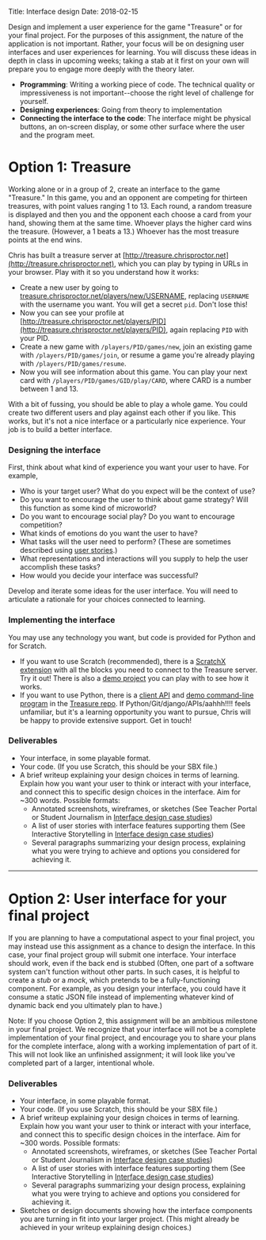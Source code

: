 Title: Interface design
Date: 2018-02-15

Design and implement a user experience for the game "Treasure" or for your final project. For the purposes of this assignment, 
the nature of the application is not important. Rather, your focus will be on designing user interfaces and 
user experiences for learning. You will discuss these ideas in depth in class in upcoming weeks; taking a stab at it first
on your own will prepare you to engage more deeply with the theory later.

- **Programming**: Writing a working piece of code. The technical quality or impressiveness is not important--choose the right level of challenge for yourself.
- **Designing experiences**: Going from theory to implementation
- **Connecting the interface to the code**: The interface might be physical buttons, an on-screen display, or some other surface where the user and the program meet.

# Option 1: Treasure

Working alone or in a group of 2, create an interface to the game "Treasure." In this game, you and an opponent are competing for thirteen treasures, with point values ranging 1 to 13. 
Each round, a random treasure is displayed and then you and the opponent each choose a card from your hand, showing them at the same time. Whoever plays the higher card wins the treasure. 
(However, a 1 beats a 13.) Whoever has the most treasure points at the end wins. 

Chris has built a treasure server at [http://treasure.chrisproctor.net](http://treasure.chrisproctor.net), which you can play by typing in URLs in your browser. Play with it so you understand
how it works:

- Create a new user by going to [treasure.chrisproctor.net/players/new/USERNAME](http://treasure.chrisproctor.net/players/new/USERNAME), replacing `USERNAME` with the username you want. You will get a 
  secret `pid`. Don't lose this!
- Now you can see your profile at [http://treasure.chrisproctor.net/players/PID](http://treasure.chrisproctor.net/players/PID), again replacing `PID` with your PID.
- Create a new game with `/players/PID/games/new`, join an existing game with `/players/PID/games/join`, or resume a game you're already playing with `/players/PID/games/resume`. 
- Now you will see information about this game. You can play your next card with `/players/PID/games/GID/play/CARD`, where CARD is a number between 1 and 13. 

With a bit of fussing, you should be able to play a whole game. You could create two different users and play against each other if you like. This works, but it's not a nice interface or a particularly 
nice experience. Your job is to build a better interface. 


### Designing the interface

First, think about what kind of experience you want your user to have. For example, 

- Who is your target user? What do you expect will be the context of use?
- Do you want to encourage the user to think about game strategy? Will this function as some kind of microworld? 
- Do you want to encourage social play? Do you want to encourage competition?
- What kinds of emotions do you want the user to have?
- What tasks will the user need to perform? (These are sometimes described using [user stories](https://en.wikipedia.org/wiki/User_story).) 
- What representations and interactions will you supply to help the user accomplish these tasks?
- How would you decide your interface was successful?

Develop and iterate some ideas for the user interface. You will need to articulate a rationale for your choices connected to learning.

### Implementing the interface
You may use any technology you want, but code is provided for Python and for Scratch. 

- If you want to use Scratch (recommended), there is a [ScratchX extension](http://scratchx.org/?url=https://cproctor.github.io/treasure/extension.js#scratch) with all the blocks you need to connect to the Treasure server. Try it out! There is also a [demo project](http://scratchx.org/?url=https://cproctor.github.io/treasure/extension.js&url=https://cproctor.github.io/treasure/treasure.sbx#scratch) you can play with to see how it works. 
- If you want to use Python, there is a [client API](https://github.com/cproctor/treasure/blob/master/treasure/api.py) and [demo command-line program](https://github.com/cproctor/treasure/blob/master/treasure/client.py) in the [Treasure repo](https://github.com/cproctor/treasure). If Python/Git/django/APIs/aahhh!!!! feels unfamiliar, but it's a learning opportunity you want to pursue, Chris will be happy to provide extensive support. Get in touch!

### Deliverables

- Your interface, in some playable format.
- Your code. (If you use Scratch, this should be your SBX file.)
- A brief writeup explaining your design choices in terms of learning. Explain how you want your user to think or interact with your interface, and connect this to specific design choices in the interface. Aim for ~300 words. Possible formats:
    - Annotated screenshots, wireframes, or sketches (See Teacher Portal or Student Journalism in [Interface design case studies]({filename}/modules/interfaces.md))
    - A list of user stories with interface features supporting them (See Interactive Storytelling in [Interface design case studies]({filename}/modules/interfaces.md))
    - Several paragraphs summarizing your design process, explaining what you were trying to achieve and options you considered for achieving it. 

---
# Option 2: User interface for your final project

If you are planning to have a computational aspect to your final project, you may instead use this assignment as a chance to design the interface. In this case, your 
final project group will submit one interface. Your interface should work, even if the back end is stubbed (Often, one part of a software system can't function without other parts. In such cases,
it is helpful to create a *stub* or a *mock*, which pretends to be a fully-functioning component. For example, as you design your interface, you could have it consume a static JSON file instead of implementing
whatever kind of dynamic back end you ultimately plan to have.) 

Note: If you choose Option 2, this assignment will be an ambitious milestone in your final project. We recognize that your interface will not be a complete implementation of your final project, and encourage you to 
share your plans for the complete interface, along with a working implementation of part of it. This will not look like an unfinished assignment; it will look like you've completed part of a larger, intentional whole. 

### Deliverables

- Your interface, in some playable format.
- Your code. (If you use Scratch, this should be your SBX file.)
- A brief writeup explaining your design choices in terms of learning. Explain how you want your user to think or interact with your interface, and connect this to specific design choices in the interface. Aim for ~300 words. Possible formats:
    - Annotated screenshots, wireframes, or sketches (See Teacher Portal or Student Journalism in [Interface design case studies]({filename}/modules/interfaces.md))
    - A list of user stories with interface features supporting them (See Interactive Storytelling in [Interface design case studies]({filename}/modules/interfaces.md))
    - Several paragraphs summarizing your design process, explaining what you were trying to achieve and options you considered for achieving it. 
- Sketches or design documents showing how the interface components you are turning in fit into your larger project. (This might already be achieved in your writeup explaining design choices.)





